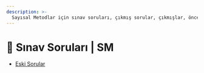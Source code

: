 ```yaml
---
description: >-
  Sayısal Metodlar için sınav soruları, çıkmış sorular, çıkmışlar, önceki senelerde çıkan sorular
---
```


# 📃 Sınav Soruları \| SM

<!--YPackage.YGitbookIntegration-tarafından-otomatik-oluşturulmuştur-->

- [Eski Sorular](Eski%20Sorular.pdf)

<!--YPackage.YGitbookIntegration-tarafından-otomatik-oluşturulmuştur-->

